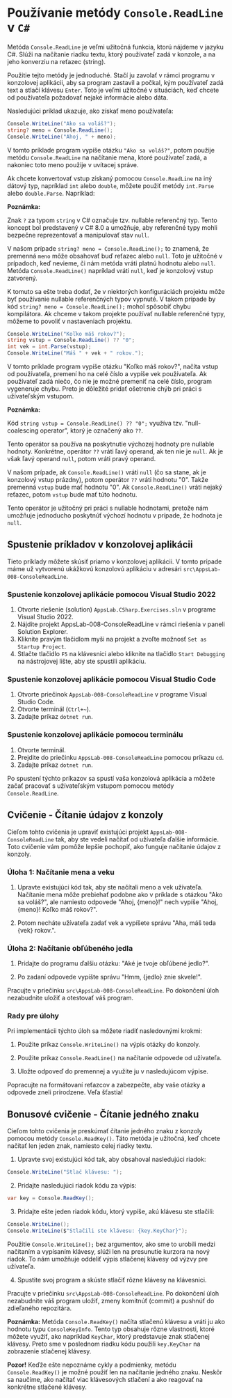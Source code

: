 # Používanie metódy `Console.ReadLine` v `C#`

Metóda `Console.ReadLine` je veľmi užitočná funkcia, ktorú nájdeme v jazyku C#. Slúži na načítanie riadku textu, ktorý používateľ zadá v konzole, a na jeho konverziu na reťazec (string).

Použitie tejto metódy je jednoduché. Stačí ju zavolať v rámci programu v konzolovej aplikácii, aby sa program zastavil a počkal, kým používateľ zadá text a stlačí klávesu `Enter`. Toto je veľmi užitočné v situáciách, keď chcete od používateľa požadovať nejaké informácie alebo dáta.

Nasledujúci príklad ukazuje, ako získať meno používateľa:

```csharp
Console.WriteLine("Ako sa voláš?");
string? meno = Console.ReadLine();
Console.WriteLine("Ahoj, " + meno);
```

V tomto príklade program vypíše otázku `"Ako sa voláš?"`, potom použije metódu `Console.ReadLine` na načítanie mena, ktoré používateľ zadá, a nakoniec toto meno použije v uvítacej správe.

Ak chcete konvertovať vstup získaný pomocou `Console.ReadLine` na iný dátový typ, napríklad `int` alebo `double`, môžete použiť metódy `int.Parse` alebo `double.Parse`. Napríklad:

**Poznámka:**

Znak `?` za typom `string` v C# označuje tzv. nullable referenčný typ. Tento koncept bol predstavený v C# 8.0 a umožňuje, aby referenčné typy mohli bezpečne reprezentovať a manipulovať stav `null`.

V našom prípade `string? meno = Console.ReadLine();` to znamená, že premenná `meno` môže obsahovať buď reťazec alebo `null`. Toto je užitočné v prípadoch, keď nevieme, či nám metóda vráti platnú hodnotu alebo `null`. Metóda `Console.ReadLine()` napríklad vráti `null`, keď je konzolový vstup zatvorený.

K tomuto sa ešte treba dodať, že v niektorých konfiguráciách projektu môže byť používanie nullable referenčných typov vypnuté. V takom prípade by kód `string? meno = Console.ReadLine();` mohol spôsobiť chybu kompilátora. Ak chceme v takom projekte používať nullable referenčné typy, môžeme to povoliť v nastaveniach projektu.

```csharp
Console.WriteLine("Koľko máš rokov?");
string vstup = Console.ReadLine() ?? "0";
int vek = int.Parse(vstup);
Console.WriteLine("Máš " + vek + " rokov.");
```

V tomto príklade program vypíše otázku "Koľko máš rokov?", načíta vstup od používateľa, premení ho na celé číslo a vypíše vek používateľa. Ak používateľ zadá niečo, čo nie je možné premeniť na celé číslo, program vygeneruje chybu. Preto je dôležité pridať ošetrenie chýb pri práci s užívateľským vstupom.

**Poznámka:**

Kód `string vstup = Console.ReadLine() ?? "0";` využíva tzv. "null-coalescing operator", ktorý je označený ako `??`.

Tento operátor sa používa na poskytnutie výchozej hodnoty pre nullable hodnoty. Konkrétne, operátor `??` vráti ľavý operand, ak ten nie je `null`. Ak je však ľavý operand `null`, potom vráti pravý operand.

V našom prípade, ak `Console.ReadLine()` vráti `null` (čo sa stane, ak je konzolový vstup prázdny), potom operátor `??` vráti hodnotu "0". Takže premenná `vstup` bude mať hodnotu "0". Ak `Console.ReadLine()` vráti nejaký reťazec, potom `vstup` bude mať túto hodnotu.

Tento operátor je užitočný pri práci s nullable hodnotami, pretože nám umožňuje jednoducho poskytnúť výchozí hodnotu v prípade, že hodnota je `null`.

## Spustenie príkladov v konzolovej aplikácii

Tieto príklady môžete skúsiť priamo v konzolovej aplikácii. V tomto prípade máme už vytvorenú ukážkovú konzolovú aplikáciu v adresári `src\AppsLab-008-ConsoleReadLine`.

### Spustenie konzolovej aplikácie pomocou Visual Studio 2022

1. Otvorte riešenie (solution) `AppsLab.CSharp.Exercises.sln` v programe Visual Studio 2022.
2. Nájdite projekt AppsLab-008-ConsoleReadLine v rámci riešenia v paneli Solution Explorer.
3. Kliknite pravým tlačidlom myši na projekt a zvoľte možnosť `Set as Startup Project`.
4. Stlačte tlačidlo `F5` na klávesnici alebo kliknite na tlačidlo `Start Debugging` na nástrojovej lište, aby ste spustili aplikáciu.

### Spustenie konzolovej aplikácie pomocou Visual Studio Code

1. Otvorte priečinok `AppsLab-008-ConsoleReadLine` v programe Visual Studio Code.
2. Otvorte terminál (`Ctrl+~`).
3. Zadajte príkaz `dotnet run`.

### Spustenie konzolovej aplikácie pomocou terminálu

1. Otvorte terminál.
2. Prejdite do priečinku `AppsLab-008-ConsoleReadLine` pomocou príkazu `cd`.
3. Zadajte príkaz `dotnet run`.

Po spustení týchto príkazov sa spustí vaša konzolová aplikácia a môžete začať pracovať s užívateľským vstupom pomocou metódy `Console.ReadLine`.

## Cvičenie - Čítanie údajov z konzoly

Cieľom tohto cvičenia je upraviť existujúci projekt `AppsLab-008-ConsoleReadLine` tak, aby ste vedeli načítať od užívateľa ďalšie informácie. Toto cvičenie vám pomôže lepšie pochopiť, ako funguje načítanie údajov z konzoly.

### Úloha 1: Načítanie mena a veku

1. Upravte existujúci kód tak, aby ste načítali meno a vek užívateľa. Načítanie mena môže prebiehať podobne ako v príklade s otázkou "Ako sa voláš?", ale namiesto odpovede "Ahoj, {meno}!" nech vypíše "Ahoj, {meno}! Koľko máš rokov?".

2. Potom necháte užívateľa zadať vek a vypíšete správu "Aha, máš teda {vek} rokov.".

### Úloha 2: Načítanie obľúbeného jedla

1. Pridajte do programu ďalšiu otázku: "Aké je tvoje obľúbené jedlo?".

2. Po zadaní odpovede vypíšte správu "Hmm, {jedlo} znie skvele!".

Pracujte v priečinku `src\AppsLab-008-ConsoleReadLine`. Po dokončení úloh nezabudnite uložiť a otestovať váš program.

### Rady pre úlohy

Pri implementácii týchto úloh sa môžete riadiť nasledovnými krokmi:

1. Použite príkaz `Console.WriteLine()` na výpis otázky do konzoly.

2. Použite príkaz `Console.ReadLine()` na načítanie odpovede od užívateľa.

3. Uložte odpoveď do premennej a využite ju v nasledujúcom výpise.

Popracujte na formátovaní reťazcov a zabezpečte, aby vaše otázky a odpovede zneli prirodzene. Veľa šťastia!

## Bonusové cvičenie - Čítanie jedného znaku

Cieľom tohto cvičenia je preskúmať čítanie jedného znaku z konzoly pomocou metódy `Console.ReadKey()`. Táto metóda je užitočná, keď chcete načítať len jeden znak, namiesto celej riadky textu.

1. Upravte svoj existujúci kód tak, aby obsahoval nasledujúci riadok:

```csharp
Console.WriteLine("Stlač klávesu: ");
```

2. Pridajte nasledujúci riadok kódu za výpis:

```csharp
var key = Console.ReadKey();
```

3. Pridajte ešte jeden riadok kódu, ktorý vypíše, akú klávesu ste stlačili:

```csharp
Console.WriteLine();
Console.WriteLine($"Stlačili ste klávesu: {key.KeyChar}");
```

Použitie `Console.WriteLine();` bez argumentov, ako sme to urobili medzi načítaním a vypísaním klávesy, slúži len na presunutie kurzora na nový riadok. To nám umožňuje oddeliť výpis stlačenej klávesy od výzvy pre užívateľa.

4. Spustite svoj program a skúste stlačiť rôzne klávesy na klávesnici.

Pracujte v priečinku `src\AppsLab-008-ConsoleReadLine`. Po dokončení úloh nezabudnite váš program uložiť, zmeny komitnúť (commit) a pushnúť do zdieľaného repozitára.

**Poznámka:** Metóda `Console.ReadKey()` načíta stlačenú klávesu a vráti ju ako hodnotu typu `ConsoleKeyInfo`. Tento typ obsahuje rôzne vlastnosti, ktoré môžete využiť, ako napríklad `KeyChar`, ktorý predstavuje znak stlačenej klávesy. Preto sme v poslednom riadku kódu použili `key.KeyChar` na zobrazenie stlačenej klávesy.

**Pozor!** Keďže ešte nepoznáme cykly a podmienky, metódu `Console.ReadKey()` je možné použiť len na načítanie jedného znaku. Neskôr sa naučíme, ako načítať viac klávesových stlačení a ako reagovať na konkrétne stlačené klávesy.
